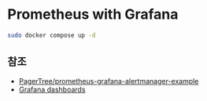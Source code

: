 # Prometheus with Grafana

```sh
sudo docker compose up -d
```

## 참조

- [PagerTree/prometheus-grafana-alertmanager-example](https://github.com/PagerTree/prometheus-grafana-alertmanager-example)
- [Grafana dashboards](https://grafana.com/grafana/dashboards/)
